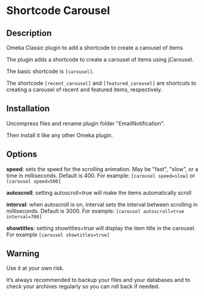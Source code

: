 # Shortcode Carousel

## Description
Omeka Classic plugin to add a shortcode to create a carousel of items

The plugin adds a shortcode to create a carousel of items using jCarousel.

The basic shortcode is `[carousel]`.

The shortcode `[recent_carousel]` and `[featured_carousel]` are shortcuts to creating a carousel of recent and featured items, respectively.

## Installation
Uncompress files and rename plugin folder "EmailNotification".

Then install it like any other Omeka plugin.

## Options
**speed**: sets the speed for the scrolling animation. May be "fast", "slow", or a time in milliseconds. Default is 400. For example: `[carousel speed=slow]` or `[carousel speed=500]`

**autoscroll**: setting autoscroll=true will make the items automatically scroll

**interval**: when autoscroll is on, interval sets the interval between scrolling in milliseconds. Default is 3000. For example: `[carousel autoscroll=true interval=700]`

**showtitles**: setting showtitles=true will display the item title in the carousel. For example `[carousel showtitles=true]`





## Warning
Use it at your own risk.

It’s always recommended to backup your files and your databases and to check your archives regularly so you can roll back if needed.
